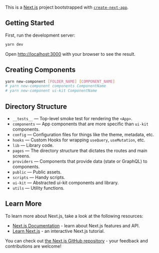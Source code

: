 This is a [Next.js](https://nextjs.org/) project bootstrapped with [`create-next-app`](https://github.com/vercel/next.js/tree/canary/packages/create-next-app).

## Getting Started

First, run the development server:

```bash
yarn dev
```

Open [http://localhost:3000](http://localhost:3000) with your browser to see the result.

## Creating Components

```bash
yarn new-component [FOLDER_NAME] [COMPONENT_NAME]
# yarn new-component components ComponentName
# yarn new-component ui-kit ComponentName
```

## Directory Structure

- `__tests__` — Top-level smoke test for rendering the `<App>`.
- `components` — App components that are more specific than `ui-kit` components.
- `config` — Configuration files for things like the theme, metadata, etc.
- `hooks` — Custom Hooks for wrapping `useQuery`, `useMutation`, etc.
- `lib` — Library code.
- `pages` — The directory structure that dictates the routes and main screens.
- `providers` — Components that provide data (state or GraphQL) to components.
- `public` — Public assets.
- `scripts` — Handy scripts.
- `ui-kit` — Abstracted ui-kit components and library.
- `utils` — Utility functions.

## Learn More

To learn more about Next.js, take a look at the following resources:

- [Next.js Documentation](https://nextjs.org/docs) - learn about Next.js features and API.
- [Learn Next.js](https://nextjs.org/learn) - an interactive Next.js tutorial.

You can check out [the Next.js GitHub repository](https://github.com/vercel/next.js/) - your feedback and contributions are welcome!
